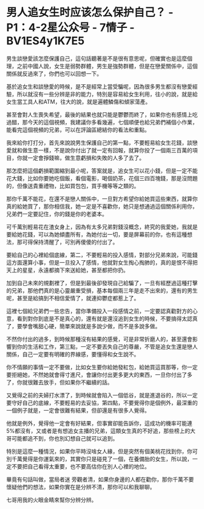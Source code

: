 # 男人追女生时应该怎么保护自己？ - P1：4-2星公众号 - 7情子 - BV1ES4y1K7E5

男生談戀愛該怎麼保護自己，這句話聽著是不是很有意思呢，但確實也是這麼個理，之前中國人說，女生是弱勢群體，男生是強勢群體，但是在戀愛關係中，這個關係就反過來了，你們也可以回想一下。

基於追女生和談戀愛的時候，是不是經常上當受騙呢，因為很多男生都沒有戀愛經驗，所以就沒有一些分辨是非的能力，特別是容易給女生利用，往小的說，就是給女生當工具人和ATM，往大的說，就是遍體鱗傷和傾家蕩產。

甚至會對人生喪失希望，最後的結果也就只能是鬱鬱而終了，如果你也有感情上吃過醋，那今天的這個視頻，我建議你多看幾遍，七個順便也給兄弟們補個小作業，能看完這個視頻的兄弟，可以在評論區總結你的看法和重點。

我來給你打打分，首先來說說男生保護自己的第一點，不要輕易給女生花錢，談戀愛就和做生意一樣，不是說你付出了就一定有回報，就算你投了一個兩三百萬的項目，你就一定會掙錢嘛，做生意虧損和失敗的人多了去了。

那怎麼把這個虧損範圍縮到最小呢，答案就是，追女生可以花小錢，但是一定不能花大錢，比如你要她吃個飯，看個電影，喝個奶茶，花個三四百塊錢，那是沒問題的，但像送貴重禮物，比如買包包，買手機等等之類的。

那你千萬不能花，在還不是戀人關係中，一旦對方希望你給她買這些東西，就算你真的給她買了，那你相信我，她一定是不喜歡你，她只是想通過這個關係利用你，兄弟們一定要記住，你的錢是你的老婆本。

可千萬別輕易花在渣女身上，因為有太多兄弟對錢沒概念，終究的我愛她，我就是要給她花錢，可以為她傾盡所有，為她付出一切，要是屏幕前的你，也有這種想法，那可得保持清醒了，可別再傻傻的付出了。

要給自己的心裡給個底線，第二，不要輕易的投入感情，對部分兄弟來說，可能錢這方面還算小事，但是一旦投入了感情，他就對女生掏心掏肺的，真的是恨不得把天上的星星，永遠都摘下來送給她，甚至都把你扔。

加到自己未來的規劃裡了，但是到最後卻發現自己給騙了，一旦有經歷過這種打擊的兄弟，那他們真的是心靈嚴重受損，基本每個兩三年是走不出來的，還有的男生呢，甚至是給搞到不相信愛情了，就連抑鬱症都惹上了。

這裡七個給兄弟們一些忠告，當你準備投入一段感情之前，一定要認真勸對方的心意，看到對你到底是不是真心的，還有就是還沒追到女生的時候，不要搞得太認真了，要學會嘴甜心硬，簡單來說就是多說少做，而不是多說多做。

不然你付出的過多，到時候那種沒有結果的感覺，可是非常折磨人的，甚至還會影響到你的生活和工作，第三點，一定不要丟失自己的尊嚴，不管是追女生還是戀人關係，自己一定要有明確的界線感，要懂得和女生說不。

你不情願的事情一定不要做，比如女生要你給她發紅包，給她買這買那等，你一定要拒絕她，不然她就會得寸進尺，會讓你付出更多更大的東西，一旦你付出了多了，你就很難去放手，但如果你不繼續的話。

又覺得之前的夫婦打水漂了，到時候就會陷入一個低谷，就是進退谷的，所以一定要守好自己的底線，不要輕易的去妥協，第四點，不要覺得你是個例外，最深重的一個例子就是，一定會很難有結果，但卻還是有很多人覺得。

他就是例外，覺得他一定會有好結果，但事實卻能告訴你，這成功的機率可能連5%都沒有，又或者是有想追女主播的兄弟，這類女生真的不好追，那些榜上的大哥可能都追不到，你也別幻想自己就可以追到。

特別是這麼一種情況，如果你平時沒啥女人緣，但是突然有個美桃花找到你，你可別千萬覺得是你運氣來的，其實你只是碰見了一個，在養備胎的女生，所以說，一定不要把自己看得太重要，也不要高估你在別人心裡的地位。

畢竟有句話叫做，當局者迷 旁觀者清，如果你身邊的人都在勸你，那你千萬不要懷疑他們的想法，如果你實在是分辨不清，那你可以和我聊聊。

七哥用我的火眼金睛來幫你分辨分辨。